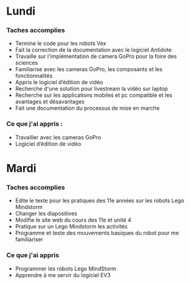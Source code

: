 # Lundi
### Taches accomplies
   * Termine le code pour les robots Vex 
   * Fait la correction de la documentation avec le logiciel Antidote
   * Travaille sur l'implémentation de camera GoPro pour la foire des sciences 
   * Familiarise avec les cameras GoPro, les composants et les fonctionnalités  
   * Appris le logiciel d’édition de vidéo 
   * Recherche d'une solution pour livestream la vidéo sur laptop
   * Recherche sur les applications mobiles et pc compatible et les avantages et désavantages 
   * Fait une documentation du processus de mise en marche 
### Ce que j'ai appris : 
   * Travailler avec les cameras GoPro
   * Logiciel d’édition de vidéo
# Mardi
### Taches accomplies
   * Edite le texte pour les pratiques des 11e années sur les robots Lego Mindstorm
   * Changer les diapositives 
   * Modifie le site web du cours des 11e et unité 4 
   * Pratique sur un Lego Mindstorm les activités 
   * Programme et teste des mouvements basiques du robot pour me familiariser 
### Ce que j'ai appris 
   * Programmer les robots Lego MindStorm 
   * Apprendre à me servir du logiciel EV3
